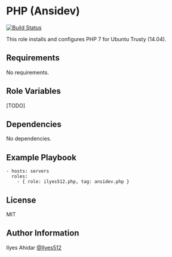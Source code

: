 PHP (Ansidev)
=========
[![Build Status](https://travis-ci.org/Ilyes512/ansible-role-php.svg)](https://travis-ci.org/Ilyes512/ansible-role-php)

This role installs and configures PHP 7 for Ubuntu Trusty (14.04).

Requirements
------------

No requirements.

Role Variables
--------------

[TODO]

Dependencies
------------

No dependencies.

Example Playbook
----------------
```
- hosts: servers
  roles:
    - { role: ilyes512.php, tag: ansidev.php }
```

License
-------

MIT

Author Information
------------------

Ilyes Ahidar [@Ilyes512](https://twitter.com/ilyes512)
